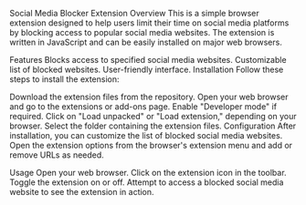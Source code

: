 Social Media Blocker Extension
Overview
This is a simple browser extension designed to help users limit their time on social media platforms by blocking access to popular social media websites. The extension is written in JavaScript and can be easily installed on major web browsers.

Features
Blocks access to specified social media websites.
Customizable list of blocked websites.
User-friendly interface.
Installation
Follow these steps to install the extension:

Download the extension files from the repository.
Open your web browser and go to the extensions or add-ons page.
Enable "Developer mode" if required.
Click on "Load unpacked" or "Load extension," depending on your browser.
Select the folder containing the extension files.
Configuration
After installation, you can customize the list of blocked social media websites. Open the extension options from the browser's extension menu and add or remove URLs as needed.

Usage
Open your web browser.
Click on the extension icon in the toolbar.
Toggle the extension on or off.
Attempt to access a blocked social media website to see the extension in action.
